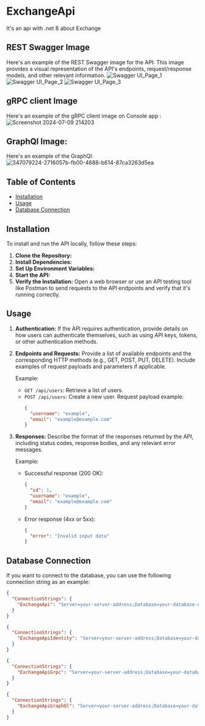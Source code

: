 # ExchangeApi
It's an api with .net 8 about Exchange

## REST Swagger Image
Here's an example of the REST Swagger image for the API:
This image provides a visual representation of the API's endpoints, request/response models, and other relevant information. 
![Swagger UI_Page_1](https://github.com/MrFarbodMirzaee/ExchangeApi/assets/134764233/3f4417e4-0aba-4797-8904-b342e24e25eb)
![Swagger UI_Page_2](https://github.com/MrFarbodMirzaee/ExchangeApi/assets/134764233/e0e9a262-cfaf-4643-bc1d-6ab0b3d1db8d)
![Swagger UI_Page_3](https://github.com/MrFarbodMirzaee/ExchangeApi/assets/134764233/cd000655-341b-4879-aea4-23a4baef6867)
## gRPC client Image
Here's an example of the gRPC client image on Console app :
![Screenshot 2024-07-09 214203](https://github.com/MrFarbodMirzaee/ExchangeApi/assets/134764233/33dffafb-07c9-41f9-80b8-6350f6b9d1b9)
## GraphQl Image:
Here's an example of the GraphQl:
![347079224-2716057b-fb00-4688-b614-87ca3263d5ea](https://github.com/MrFarbodMirzaee/ExchangeApi/assets/134764233/db67e4f6-d519-4d3c-b196-5db04cfff689)

## Table of Contents
- [Installation](#installation)
- [Usage](#usage)
- [Database Connection](#database-connection)

## Installation
To install and run the API locally, follow these steps:

1. **Clone the Repository:**
2. **Install Dependencies:**
3. **Set Up Environment Variables:**
5. **Start the API:**
6. **Verify the Installation:**
Open a web browser or use an API testing tool like Postman to send requests to the API endpoints and verify that it's running correctly.

## Usage
1. **Authentication:**
   If the API requires authentication, provide details on how users can authenticate themselves, such as using API keys, tokens, or other authentication methods.

2. **Endpoints and Requests:**
   Provide a list of available endpoints and the corresponding HTTP methods (e.g., GET, POST, PUT, DELETE). Include examples of request payloads and parameters if applicable.

   Example:
   - `GET /api/users`: Retrieve a list of users.
   - `POST /api/users`: Create a new user. Request payload example:
     ```json
     {
       "username": "example",
       "email": "example@example.com"
     }
     ```

3. **Responses:**
   Describe the format of the responses returned by the API, including status codes, response bodies, and any relevant error messages.

   Example:
   - Successful response (200 OK):
     ```json
     {
       "id": 1,
       "username": "example",
       "email": "example@example.com"
     }
     ```
   - Error response (4xx or 5xx):
     ```json
     {
       "error": "Invalid input data"
     }
     ```

## Database Connection
If you want to connect to the database, you can use the following connection string as an example:

```json
{
  "ConnectionStrings": {
    "ExchangeApi": "Server=your-server-address;Database=your-database-name;User Id=your-username;Password=your-password;"
  }
}
```
```json
{
  "ConnectionStrings": {
    "ExchangeApiIdentity": "Server=your-server-address;Database=your-database-name;User Id=your-username;Password=your-password;"
  }
}
```
```json
{
  "ConnectionStrings": {
    "ExchangeApiGrpc": "Server=your-server-address;Database=your-database-name;User Id=your-username;Password=your-password;"
  }
}
```
```json
{
  "ConnectionStrings": {
    "ExchangeApiGraphQl": "Server=your-server-address;Database=your-database-name;User Id=your-username;Password=your-password;"
  }
}
```
